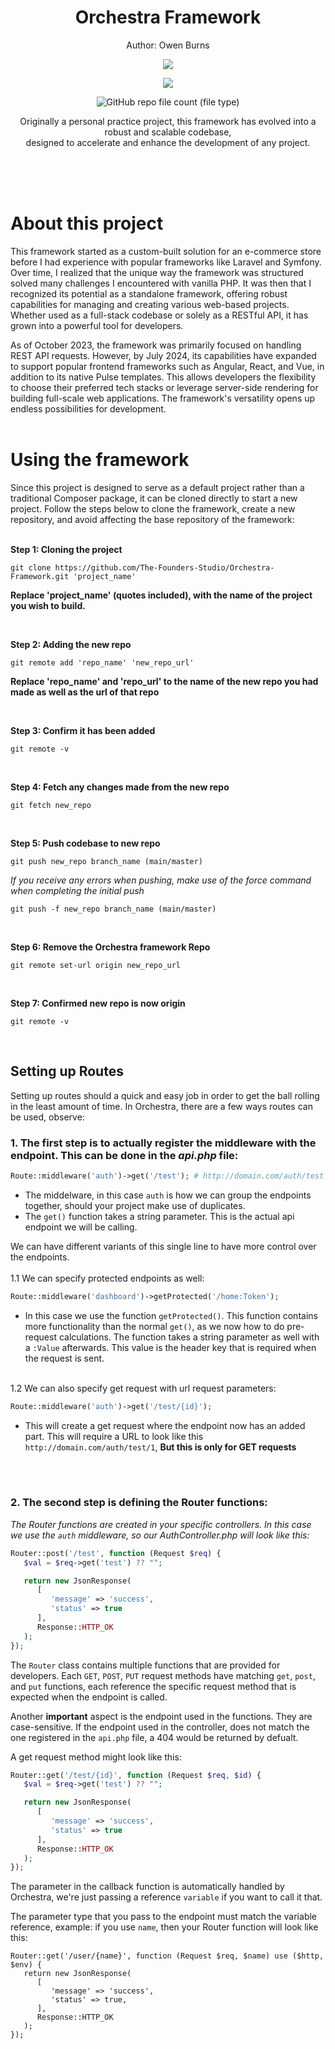 <h1 align="center">
 Orchestra Framework
</h1>
<p align="center">
 Author: Owen Burns
</p> 
<p align="center">
 <img src="https://owenburns.co.za/Orchestra/content/ink&quil.svg"/>
</p>

<p align="center">
 <img src="https://img.shields.io/github/repo-size/creator-solutions/Orchestra-Framework" />
</p>
<p align="center">
 <img alt="GitHub repo file count (file type)" src="https://img.shields.io/github/directory-file-count/creator-solutions/Orchestra-Framework">
</p>

<p align="center">Originally a personal practice project, this framework has evolved into a robust and scalable codebase,<br>designed to accelerate and enhance the development of any project.</p>   
<br/><br/><br/>

# About this project
This framework started as a custom-built solution for an e-commerce store before I had experience with popular frameworks like Laravel and Symfony. Over time, I realized that the unique way the framework was structured solved many challenges I encountered with vanilla PHP. It was then that I recognized its potential as a standalone framework, offering robust capabilities for managing and creating various web-based projects. Whether used as a full-stack codebase or solely as a RESTful API, it has grown into a powerful tool for developers.

As of October 2023, the framework was primarily focused on handling REST API requests. However, by July 2024, its capabilities have expanded to support popular frontend frameworks such as Angular, React, and Vue, in addition to its native Pulse templates. This allows developers the flexibility to choose their preferred tech stacks or leverage server-side rendering for building full-scale web applications. The framework's versatility opens up endless possibilities for development.
<br/><br/>

# Using the framework
Since this project is designed to serve as a default project rather than a traditional Composer package, it can be cloned directly to start a new project. Follow the steps below to clone the framework, create a new repository, and avoid affecting the base repository of the framework:      
<br/>

**Step 1: Cloning the project**
```
git clone https://github.com/The-Founders-Studio/Orchestra-Framework.git 'project_name'
```
__Replace 'project_name' (quotes included), with the name of the project you wish to build.__  

<br/>

**Step 2: Adding the new repo**  
```
git remote add 'repo_name' 'new_repo_url'
```
__Replace 'repo_name' and 'repo_url' to the name of the new repo you had made as well as the url of that repo__  

<br/>

**Step 3: Confirm it has been added**
```
git remote -v
```  

<br/>

**Step 4: Fetch any changes made from the new repo**
```
git fetch new_repo
```  

<br/>

**Step 5: Push codebase to new repo**
```
git push new_repo branch_name (main/master)
```
*If you receive any errors when pushing, make use of the force command when completing the initial push*
```
git push -f new_repo branch_name (main/master)
```  

<br/>

**Step 6: Remove the Orchestra framework Repo**
```
git remote set-url origin new_repo_url
```  

<br/>

**Step 7: Confirmed new repo is now origin**
```
git remote -v
```  

<br/>

## Setting up Routes
Setting up routes should a quick and easy job in order to get the ball rolling in the least amount of time. In Orchestra, there are a few ways routes can be used, observe:

### **1. The first step is to actually register the middleware with the endpoint. This can be done in the *api.php* file:**
   ```php
   Route::middleware('auth')->get('/test'); # http://domain.com/auth/test
   ```
   - The middelware, in this case ```auth``` is how we can group the endpoints together, should your project make use of duplicates.
   - The ```get()``` function takes a string parameter. This is the actual api endpoint we will be calling.
  
   We can have different variants of this single line to have more control over the endpoints.
<br></br>
   1.1 We can specify protected endpoints as well:
   ```php
   Route::middleware('dashboard')->getProtected('/home:Token');
   ```
   - In this case we use the function ```getProtected()```. This function contains more functionality than the normal ```get()```, as we now how  to do pre-request calculations. The function takes a string parameter as well with a ```:Value``` afterwards. This value is the header key that is required when the request is sent. 
<br></br>

   1.2 We can also specify get request with url request parameters:
   ```php
   Route::middleware('auth')->get('/test/{id}');
   ```
   - This will create a get request where the endpoint now has an added part. This will require a URL to look like this ```http://domain.com/auth/test/1```, __But this is only for GET requests__

<br></br>
### **2. The second step is defining the Router functions:**
     
   *The Router functions are created in your specific controllers. In this case we use the ``auth`` middleware, so our AuthController.php will look like this:*

```php
Router::post('/test', function (Request $req) {
   $val = $req->get('test') ?? "";

   return new JsonResponse(
      [
         'message' => 'success',
         'status' => true
      ],
      Response::HTTP_OK
   );
});
```
The ``Router`` class contains multiple functions that are provided for developers. Each ``GET``, ``POST``, ``PUT`` request methods have matching ``get``, ``post``, and ``put`` functions, each reference the specific request method that is expected when the endpoint is called.

Another **important** aspect is the endpoint used in the functions. They are case-sensitive. If the endpoint used in the controller, does not match the one registered in the ``api.php`` file, a 404 would be returned by defualt.

A get request method might look like this:
```php
Router::get('/test/{id}', function (Request $req, $id) {
   $val = $req->get('test') ?? "";

   return new JsonResponse(
      [
         'message' => 'success',
         'status' => true
      ],
      Response::HTTP_OK
   );
});
```
The parameter in the callback function is automatically handled by Orchestra, we're just passing a reference ``variable`` if you want to call it that. 

The parameter type that you pass to the endpoint must match the variable reference, example: if you use ``name``, then your Router function will look like this:
```
Router::get('/user/{name}', function (Request $req, $name) use ($http, $env) {
   return new JsonResponse(
      [
         'message' => 'success',
         'status' => true,
      ],
      Response::HTTP_OK
   );
});
```
   
